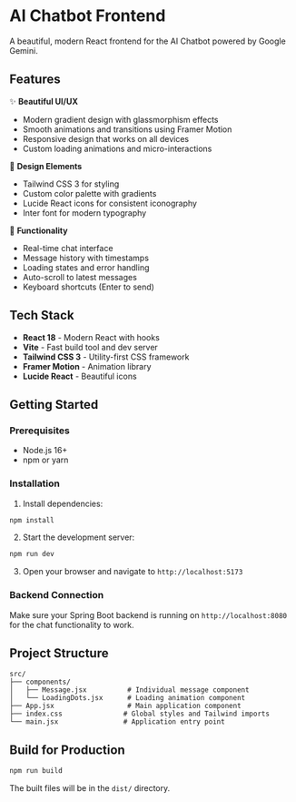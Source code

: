 # AI Chatbot Frontend

A beautiful, modern React frontend for the AI Chatbot powered by Google Gemini.

## Features

✨ **Beautiful UI/UX**
- Modern gradient design with glassmorphism effects
- Smooth animations and transitions using Framer Motion
- Responsive design that works on all devices
- Custom loading animations and micro-interactions

🎨 **Design Elements**
- Tailwind CSS 3 for styling
- Custom color palette with gradients
- Lucide React icons for consistent iconography
- Inter font for modern typography

🚀 **Functionality**
- Real-time chat interface
- Message history with timestamps
- Loading states and error handling
- Auto-scroll to latest messages
- Keyboard shortcuts (Enter to send)

## Tech Stack

- **React 18** - Modern React with hooks
- **Vite** - Fast build tool and dev server
- **Tailwind CSS 3** - Utility-first CSS framework
- **Framer Motion** - Animation library
- **Lucide React** - Beautiful icons

## Getting Started

### Prerequisites
- Node.js 16+
- npm or yarn

### Installation

1. Install dependencies:
```bash
npm install
```

2. Start the development server:
```bash
npm run dev
```

3. Open your browser and navigate to `http://localhost:5173`

### Backend Connection

Make sure your Spring Boot backend is running on `http://localhost:8080` for the chat functionality to work.

## Project Structure

```
src/
├── components/
│   ├── Message.jsx          # Individual message component
│   └── LoadingDots.jsx      # Loading animation component
├── App.jsx                  # Main application component
├── index.css               # Global styles and Tailwind imports
└── main.jsx                # Application entry point
```

## Build for Production

```bash
npm run build
```

The built files will be in the `dist/` directory.
